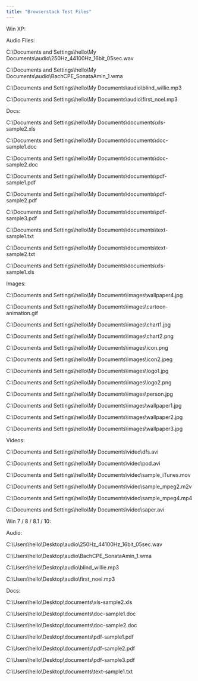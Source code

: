 ```yaml
---
title: "Browserstack Test Files"
---
```


Win XP:


Audio Files:

C:\Documents and Settings\hello\My Documents\audio\250Hz_44100Hz_16bit_05sec.wav

C:\Documents and Settings\hello\My Documents\audio\BachCPE_SonataAmin_1.wma

C:\Documents and Settings\hello\My Documents\audio\blind_willie.mp3

C:\Documents and Settings\hello\My Documents\audio\first_noel.mp3


Docs:

C:\Documents and Settings\hello\My Documents\documents\xls-sample2.xls

C:\Documents and Settings\hello\My Documents\documents\doc-sample1.doc

C:\Documents and Settings\hello\My Documents\documents\doc-sample2.doc

C:\Documents and Settings\hello\My Documents\documents\pdf-sample1.pdf

C:\Documents and Settings\hello\My Documents\documents\pdf-sample2.pdf

C:\Documents and Settings\hello\My Documents\documents\pdf-sample3.pdf

C:\Documents and Settings\hello\My Documents\documents\text-sample1.txt

C:\Documents and Settings\hello\My Documents\documents\text-sample2.txt

C:\Documents and Settings\hello\My Documents\documents\xls-sample1.xls



Images:

C:\Documents and Settings\hello\My Documents\images\wallpaper4.jpg

C:\Documents and Settings\hello\My Documents\images\cartoon-animation.gif

C:\Documents and Settings\hello\My Documents\images\chart1.jpg

C:\Documents and Settings\hello\My Documents\images\chart2.png

C:\Documents and Settings\hello\My Documents\images\icon.png

C:\Documents and Settings\hello\My Documents\images\icon2.jpeg

C:\Documents and Settings\hello\My Documents\images\logo1.jpg

C:\Documents and Settings\hello\My Documents\images\logo2.png

C:\Documents and Settings\hello\My Documents\images\person.jpg

C:\Documents and Settings\hello\My Documents\images\wallpaper1.jpg

C:\Documents and Settings\hello\My Documents\images\wallpaper2.jpg

C:\Documents and Settings\hello\My Documents\images\wallpaper3.jpg



Videos:

C:\Documents and Settings\hello\My Documents\video\dfs.avi

C:\Documents and Settings\hello\My Documents\video\pod.avi

C:\Documents and Settings\hello\My Documents\video\sample_iTunes.mov

C:\Documents and Settings\hello\My Documents\video\sample_mpeg2.m2v

C:\Documents and Settings\hello\My Documents\video\sample_mpeg4.mp4

C:\Documents and Settings\hello\My Documents\video\saper.avi



Win 7 / 8 / 8.1 / 10:


Audio:

C:\Users\hello\Desktop\audio\250Hz_44100Hz_16bit_05sec.wav

C:\Users\hello\Desktop\audio\BachCPE_SonataAmin_1.wma

C:\Users\hello\Desktop\audio\blind_willie.mp3

C:\Users\hello\Desktop\audio\first_noel.mp3



Docs:

C:\Users\hello\Desktop\documents\xls-sample2.xls

C:\Users\hello\Desktop\documents\doc-sample1.doc

C:\Users\hello\Desktop\documents\doc-sample2.doc

C:\Users\hello\Desktop\documents\pdf-sample1.pdf

C:\Users\hello\Desktop\documents\pdf-sample2.pdf

C:\Users\hello\Desktop\documents\pdf-sample3.pdf

C:\Users\hello\Desktop\documents\text-sample1.txt

